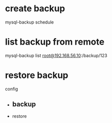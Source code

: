 # create backup
mysql-backup schedule


# list backup from remote
mysql-backup list root@192.168.56.10:/backup/123

# restore backup
 config
 + backup
    - 
 + restore